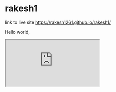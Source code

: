 # rakesh1

link to live site https://rakesh1261.github.io/rakesh1/

Hello world, 
<iframe src="https://docs.google.com/spreadsheets/d/e/2PACX-1vR1wiEGpLCyvI733UEtpUN9NgMvmEa9A3B2h5ERwqvmcDDuXGXFLwrOKPzRzz0op3yuQ2jIm-EAQK_2/pubchart?oid=1068822344&format=interactive"></iframe>
  
